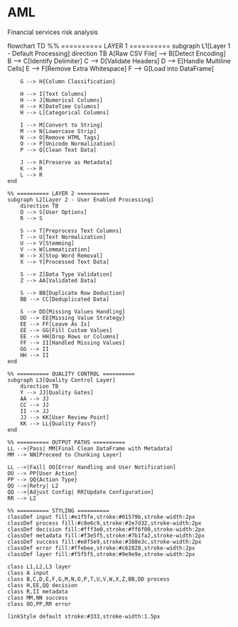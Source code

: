 # AML
Financial services risk analysis 


flowchart TD
    %% ========== LAYER 1 ==========
    subgraph L1[Layer 1 - Default Processing]
        direction TB
        A[Raw CSV File] --> B[Detect Encoding]
        B --> C[Identify Delimiter]
        C --> D[Validate Headers]
        D --> E[Handle Multiline Cells]
        E --> F[Remove Extra Whitespace]
        F --> G[Load into DataFrame]
        
        G --> H{Column Classification}
        
        H --> I[Text Columns]
        H --> J[Numerical Columns]
        H --> K[DateTime Columns]
        H --> L[Categorical Columns]
        
        I --> M[Convert to String]
        M --> N[Lowercase Strip]
        N --> O[Remove HTML Tags]
        O --> P[Unicode Normalization]
        P --> Q[Clean Text Data]
        
        J --> R[Preserve as Metadata]
        K --> R
        L --> R
    end

    %% ========== LAYER 2 ==========
    subgraph L2[Layer 2 - User Enabled Processing]
        direction TB
        Q --> S[User Options]
        R --> S
        
        S --> T[Preprocess Text Columns]
        T --> U[Text Normalization]
        U --> V[Stemming]
        V --> W[Lemmatization]
        W --> X[Stop Word Removal]
        X --> Y[Processed Text Data]
        
        S --> Z[Data Type Validation]
        Z --> AA[Validated Data]
        
        S --> BB[Duplicate Row Deduction]
        BB --> CC[Deduplicated Data]
        
        S --> DD[Missing Values Handling]
        DD --> EE{Missing Value Strategy}
        EE --> FF[Leave As Is]
        EE --> GG[Fill Custom Values]
        EE --> HH[Drop Rows or Columns]
        FF --> II[Handled Missing Values]
        GG --> II
        HH --> II
    end

    %% ========== QUALITY CONTROL ==========
    subgraph L3[Quality Control Layer]
        direction TB
        Y --> JJ[Quality Gates]
        AA --> JJ
        CC --> JJ
        II --> JJ
        JJ --> KK[User Review Point]
        KK --> LL{Quality Pass?}
    end

    %% ========== OUTPUT PATHS ==========
    LL -->|Pass| MM[Final Clean DataFrame with Metadata]
    MM --> NN[Proceed to Chunking Layer]
    
    LL -->|Fail| OO[Error Handling and User Notification]
    OO --> PP[User Action]
    PP --> QQ{Action Type}
    QQ -->|Retry| L2
    QQ -->|Adjust Config| RR[Update Configuration]
    RR --> L2

    %% ========== STYLING ==========
    classDef input fill:#e1f5fe,stroke:#01579b,stroke-width:2px
    classDef process fill:#c8e6c9,stroke:#2e7d32,stroke-width:2px
    classDef decision fill:#fff3e0,stroke:#ff6f00,stroke-width:2px
    classDef metadata fill:#f3e5f5,stroke:#7b1fa2,stroke-width:2px
    classDef success fill:#e8f5e9,stroke:#388e3c,stroke-width:2px
    classDef error fill:#ffebee,stroke:#c62828,stroke-width:2px
    classDef layer fill:#f5f5f5,stroke:#9e9e9e,stroke-width:2px
    
    class L1,L2,L3 layer
    class A input
    class B,C,D,E,F,G,M,N,O,P,T,U,V,W,X,Z,BB,DD process
    class H,EE,QQ decision
    class R,II metadata
    class MM,NN success
    class OO,PP,RR error
    
    linkStyle default stroke:#333,stroke-width:1.5px
